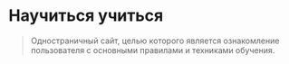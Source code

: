 # Научиться учиться
> Одностраничный сайт, целью которого является ознакомление пользователя с основными правилами и техниками обучения.
